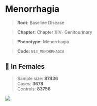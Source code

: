# Menorrhagia

> **Root:** Baseline Disease  

> **Chapter:** Chapter XIV- Genitourinary  

> **Phenotype:** Menorrhagia  

> **Code:** `N14_MENORRHAGIA`

## 👩 In Females  
> Sample size: **87436**  
> Cases: **3678**  
> Controls: **83758**
<img src="/Disease/Figures/ALL/Baseline/N14_MENORRHAGIA.png"/>
<CsvTable src="/Disease/Data/ALL/Baseline/LG_N14_MENORRHAGIA.csv" label="🔍 View full results" />
